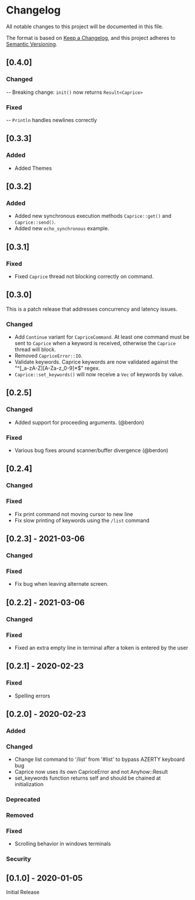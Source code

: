 # Changelog

All notable changes to this project will be documented in this file.

The format is based on [Keep a Changelog](https://keepachangelog.com/en/1.0.0/),
and this project adheres to [Semantic Versioning](https://semver.org/spec/v2.0.0.html).

## [0.4.0]

### Changed

-- Breaking change: `init()` now returns `Result<Caprice>`

### Fixed

-- `Println` handles newlines correctly

## [0.3.3]

### Added

- Added Themes

## [0.3.2]

### Added

- Added new synchronous execution methods `Caprice::get()` and `Caprice::send()`.
- Added new `echo_synchronous` example.

## [0.3.1]

### Fixed

- Fixed `Caprice` thread not blocking correctly on command.

## [0.3.0]

This is a patch release that addresses concurrency and latency issues.

### Changed

- Add `Continue` variant for `CapriceCommand`. At least one command must be
  sent to `Caprice` when a keyword is received, otherwise the `Caprice` thread
  will block.
- Removed `CapriceError::IO`.
- Validate keywords. Caprice keywords are now validated against the "^[_a-zA-Z][A-Za-z_0-9]*$" regex.
- `Caprice::set_keywords()` will now receive a `Vec` of keywords by value.

## [0.2.5]

### Changed

- Added support for proceeding arguments. (@berdon)

### Fixed

- Various bug fixes around scanner/buffer divergence (@berdon)

## [0.2.4]

### Changed

### Fixed

- Fix print command not moving cursor to new line
- Fix slow printing of keywords using the `/list` command

## [0.2.3] - 2021-03-06

### Changed

### Fixed

- Fix bug when leaving alternate screen.

## [0.2.2] - 2021-03-06

### Changed

### Fixed

- Fixed an extra empty line in terminal after a token is entered by the user

## [0.2.1] - 2020-02-23

### Fixed

- Spelling errors

## [0.2.0] - 2020-02-23

### Added

### Changed

- Change list command to '/list' from '#list' to bypass AZERTY keyboard bug
- Caprice now uses its own CapriceError and not Anyhow::Result
- set_keywords function returns self and should be chained at initialization

### Deprecated

### Removed

### Fixed

- Scrolling behavior in windows terminals

### Security

## [0.1.0] - 2020-01-05

Initial Release
